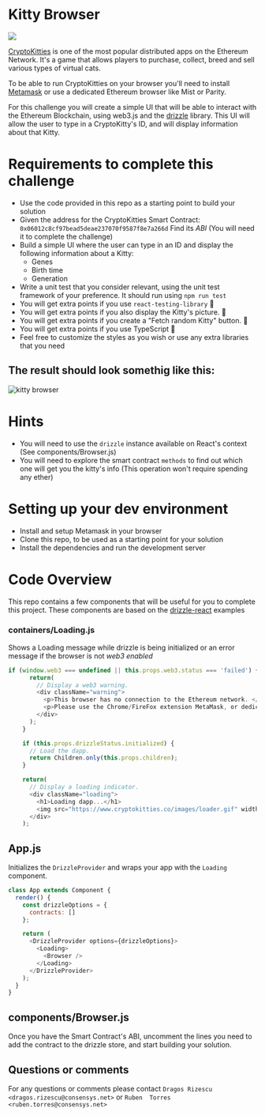 # Kitty Browser

![](https://i.imgur.com/A7D2gMb.png)

[CryptoKitties](http://cryptokitties.co) is one of the most popular distributed apps on the Ethereum Network. It's a game that allows players to purchase, collect, breed and sell various types of virtual cats.

To be able to run CryptoKitties on your browser you'll need to install [Metamask](http://metamask.io/) or use a dedicated Ethereum browser like Mist or Parity.

For this challenge you will create a simple UI that will be able to interact with the Ethereum Blockchain, using web3.js and the [drizzle](https://truffleframework.com/docs/drizzle/getting-started) library. This UI will allow the user to type in a CryptoKitty's ID, and will display information about that Kitty.

# Requirements to complete this challenge

- Use the code provided in this repo as a starting point to build your solution
- Given the address for the CryptoKitties Smart Contract: `0x06012c8cf97bead5deae237070f9587f8e7a266d` Find its *ABI* (You will need it to complete the challenge)
- Build a simple UI where the user can type in an ID and display the following information about a Kitty:
  - Genes
  - Birth time
  - Generation
- Write a unit test that you consider relevant, using the unit test framework of your preference. It should run using `npm run test`
- You will get extra points if you use `react-testing-library` 🏅
- You will get extra points if you also display the Kitty's picture. 🏅
- You will get extra points if you create a "Fetch random Kitty" button. 🏅
- You will get extra points if you use TypeScript 🏅
- Feel free to customize the styles as you wish or use any extra libraries that you need


## The result should look somethig like this:

![kitty browser](https://i.imgur.com/YQdKma5.png)

# Hints
- You will need to use the `drizzle` instance available on React's context (See components/Browser.js)
- You will need to explore the smart contract `methods` to find out which one will get you the kitty's info (This operation won't require spending any ether)

# Setting up your dev environment

- Install and setup Metamask in your browser
- Clone this repo, to be used as a starting point for your solution
- Install the dependencies and run the development server

# Code Overview

This repo contains a few components that will be useful for you to complete this project. These components are based on the [drizzle-react](https://github.com/trufflesuite/drizzle-react) examples

### containers/Loading.js

Shows a Loading message while drizzle is being initialized or an error message if the browser is not *web3 enabled*

```Javascript
if (window.web3 === undefined || this.props.web3.status === 'failed') {
      return(
        // Display a web3 warning.
        <div className="warning">
          <p>This browser has no connection to the Ethereum network. </p>
          <p>Please use the Chrome/FireFox extension MetaMask, or dedicated Ethereum browsers Mist or Parity.</p>
        </div>
      );
    }

    if (this.props.drizzleStatus.initialized) {
      // Load the dapp.
      return Children.only(this.props.children);
    }

    return(
      // Display a loading indicator.
      <div className="loading">
        <h1>Loading dapp...</h1>
        <img src="https://www.cryptokitties.co/images/loader.gif" width="120" alt="loading" />
      </div>
    );
```

## App.js

Initializes the `DrizzleProvider` and wraps your app with the `Loading` component.

```Javascript
class App extends Component {
  render() {
    const drizzleOptions = {
      contracts: []
    };

    return (
      <DrizzleProvider options={drizzleOptions}>
        <Loading>
          <Browser />
        </Loading>
      </DrizzleProvider>
    );
  }
}
```

## components/Browser.js

Once you have the Smart Contract's ABI, uncomment the lines you need to add the contract to the drizzle store, and start building your solution.

## Questions or comments

For any questions or comments please contact `Dragos Rizescu <dragos.rizescu@consensys.net>` or `Ruben  Torres <ruben.torres@consensys.net>`
